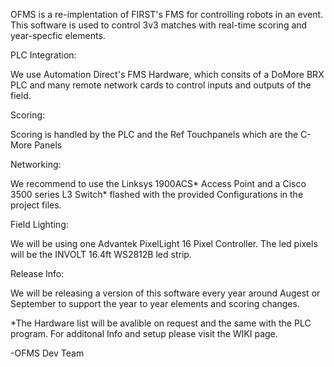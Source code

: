 OFMS is a re-implentation of FIRST's FMS for controlling robots in an event. This software is used to control 3v3 matches with real-time scoring and year-specfic elements. 



PLC Integration:

We use Automation Direct's FMS Hardware, which consits of a DoMore BRX PLC and many remote network cards to control inputs and outputs of the field.



Scoring: 

Scoring is handled by the PLC and the Ref Touchpanels which are the C-More Panels



Networking:

We recommend to use the Linksys 1900ACS* Access Point and a Cisco 3500 series L3 Switch*  flashed with the provided Configurations in the project files.



Field Lighting:

We will be using one Advantek PixelLight 16 Pixel Controller. The led pixels will be the INVOLT 16.4ft WS2812B led strip.



Release Info:

We will be releasing a version of this software every year around Augest or September to support the year to year elements and scoring changes.



*The Hardware list will be avalible on request and the same with the PLC program. 
For additonal Info and setup please visit the WIKI page.

-OFMS Dev Team
